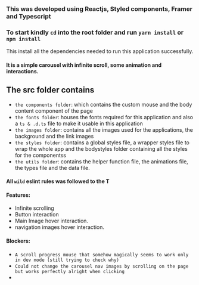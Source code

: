 ### This was developed using Reactjs, Styled components, Framer and Typescript

### To start kindly `cd` into the root folder and run `yarn install` or `npm install`

This install all the dependencies needed to run this application successfully.

#### It is a simple carousel with infinite scroll, some animation and interactions.

## The src folder contains

- `the components folder`: which contains the custom mouse and the body content component of the page
- `the fonts folder`: houses the fonts required for this application and also a `ts & .d.ts` file to make it usable in this application
- `the images folder`: contains all the images used for the applications, the background and the link images
- `the styles folder`: contains a global styles file, a wrapper styles file to wrap the whole app and the bodystyles folder containing all the styles for the componentss
- `the utils folder`: contains the helper function file, the animations file, the types file and the data file.

#### All `wild` eslint rules was followed to the T

#### Features:

- Infinite scrolling
- Button interaction
- Main Image hover interaction.
- navigation images hover interaction.

#### Blockers:

- `A scroll progress mouse that somehow magically seems to work only in dev mode (still trying to check why)`
- `Could not change the carousel nav images by scrolling on the page but works perfectly alright when clicking`
-
